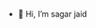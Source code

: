 - 👋 Hi, I’m sagar jaid

<!---
sagarjaid/sagarjaid is a ✨ special ✨ repository because its `README.md` (this file) appears on your GitHub profile.
You can click the Preview link to take a look at your changes.
--->
